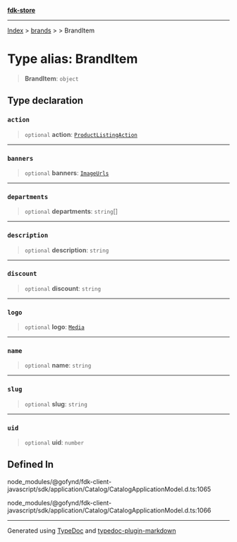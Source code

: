 [**fdk-store**](../../../README.md)
***

[Index](../../../API.md) > [brands](../../README.md) > [<internal>](../README.md) > BrandItem

# Type alias: BrandItem

> **BrandItem**: `object`

## Type declaration

### `action`

> `optional` **action**: [`ProductListingAction`](type-alias.ProductListingAction.md)

***

### `banners`

> `optional` **banners**: [`ImageUrls`](type-alias.ImageUrls.md)

***

### `departments`

> `optional` **departments**: `string`[]

***

### `description`

> `optional` **description**: `string`

***

### `discount`

> `optional` **discount**: `string`

***

### `logo`

> `optional` **logo**: [`Media`](type-alias.Media.md)

***

### `name`

> `optional` **name**: `string`

***

### `slug`

> `optional` **slug**: `string`

***

### `uid`

> `optional` **uid**: `number`

## Defined In

node\_modules/@gofynd/fdk-client-javascript/sdk/application/Catalog/CatalogApplicationModel.d.ts:1065

node\_modules/@gofynd/fdk-client-javascript/sdk/application/Catalog/CatalogApplicationModel.d.ts:1066

***
Generated using [TypeDoc](https://typedoc.org/) and [typedoc-plugin-markdown](https://www.npmjs.com/package/typedoc-plugin-markdown)
